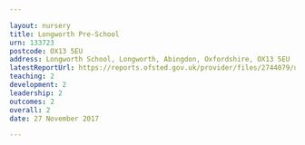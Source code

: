 ```yaml
---

layout: nursery
title: Longworth Pre-School
urn: 133723
postcode: OX13 5EU
address: Longworth School, Longworth, Abingdon, Oxfordshire, OX13 5EU
latestReportUrl: https://reports.ofsted.gov.uk/provider/files/2744079/urn/133723.pdf
teaching: 2
development: 2
leadership: 2
outcomes: 2
overall: 2
date: 27 November 2017

---
```

